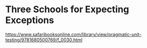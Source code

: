 # Three Schools for Expecting Exceptions

https://www.safaribooksonline.com/library/view/pragmatic-unit-testing/9781680500769/f_0030.html
